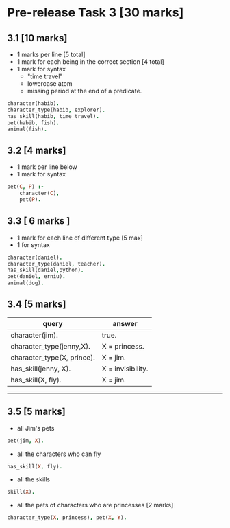 # Pre-release Task 3 [30 marks]

## 3.1 [10 marks]
- 1 marks per line [5 total]
- 1 mark for each being in the correct section [4 total]
- 1 mark for syntax
    - "time travel"
    - lowercase atom
    - missing period at the end of a predicate.

```prolog
character(habib).
character_type(habib, explorer).
has_skill(habib, time_travel).
pet(habib, fish).
animal(fish).
```

## 3.2 [4 marks]
- 1 mark per line below
- 1 mark for syntax

```prolog
pet(C, P) :- 
    character(C),
    pet(P).
```

## 3.3 [ 6 marks ]
- 1 mark for each line of different type [5 max]
- 1 for syntax
```prolog
character(daniel).
character_type(daniel, teacher).
has_skill(daniel,python).
pet(daniel, erniu).
animal(dog).
```
## 3.4 [5 marks]
query | answer
-- | --
character(jim). | true.
character_type(jenny,X). |  X = princess.
character_type(X, prince). | X = jim.
has_skill(jenny, X). | X = invisibility.
has_skill(X, fly). | X = jim.

---

## 3.5 [5 marks]

- all Jim's pets
```prolog
pet(jim, X).
```
- all the characters who can fly
```prolog
has_skill(X, fly).
```
- all the skills
```prolog
skill(X).
```
- all the pets of characters who are princesses [2 marks]
```prolog
character_type(X, princess), pet(X, Y).
```